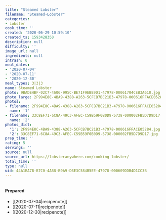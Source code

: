 ```yaml
---
title: "Steamed Lobster"
filename: "Steamed-Lobster"
categories:
- Lobster
cook_time: ''
created: '2020-06-29 10:59:10'
created_ts: 1593428350
description: null
difficulty: ''
image_url: null
ingredients: null
intrash: 0
meal_dates:
- '2020-07-04'
- '2020-07-11'
- '2020-12-30'
meal_types: 3|3|3
name: Steamed Lobster
photo: 9BADE4BF-02C7-4606-995C-BE71F9EBE9D1-47978-00061704CEB3A610.jpg
photo_large: 2F994E8C-4BA9-4388-A263-5CFCB7BC21B3-47978-000616FFACE05284.jpg
photos:
- filename: 2F994E8C-4BA9-4388-A263-5CFCB7BC21B3-47978-000616FFACE05284.jpg
  name: '1'
- filename: 33C8EF71-6C8A-49C3-AFEC-C59B59F0B0D9-5738-000002FB5D7D9D17.jpg
  name: '2'
photos_dict:
  '1': 2F994E8C-4BA9-4388-A263-5CFCB7BC21B3-47978-000616FFACE05284.jpg
  '2': 33C8EF71-6C8A-49C3-AFEC-C59B59F0B0D9-5738-000002FB5D7D9D17.jpg
prep_time: ''
rating: 5
servings: ''
source: null
source_url: https://lobsteranywhere.com/cooking-lobster/
total_time: ''
type: null
uid: 44A1BA78-B7C0-4AB8-B9A9-D3E3C584B5EE-47978-000609DDB4D1CC3B
---
```

<div class="large-8 medium-7 columns" id="writeup">	</div><!-- #writeup -->
</div><!-- #row-one -->
<div class="row" id="row-two">	<div class="medium-4 small-5 columns">	</div>	<div class="medium-6 small-7 columns">	</div>	<div class="medium-2 columns" id="photo-sidebar">		<div class="" id="meals"><h4>Prepared</h4><ul>
<li>[[2020-07-04|recipenote]]</li>
<li>[[2020-07-11|recipenote]]</li>
<li>[[2020-12-30|recipenote]]</li>
</ul>
		</div>